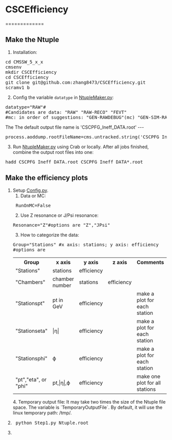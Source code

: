 # CSCEfficiency
=============

## Make the Ntuple
1. Installation:
<pre>
cd CMSSW_5_x_x
cmsenv
mkdir CSCEfficiency
cd CSCEfficiency
git clone git@github.com:zhang8473/CSCEfficiency.git
scramv1 b
</pre>

2. Config the variable `datatype` in [NtupleMaker.py](https://github.com/zhang8473/CSCEfficiency/blob/master/NtupleMaker.py): 
<pre>datatype="RAW"#
#Candidates are data: "RAW" "RAW-RECO" "FEVT"
#mc: in order of suggestions: "GEN-RAWDEBUG"(mc) "GEN-SIM-RAW"(mc) "GEN-RAW"(mc) "GEN-SIM"
</pre>
The The default output file name is 'CSCPFG_Ineff_DATA.root' ---
<pre>
process.aoddump.rootFileName=cms.untracked.string('CSCPFG_Ineff_DATA.root')
</pre>

3. Run [NtupleMaker.py](https://github.com/zhang8473/CSCEfficiency/blob/master/NtupleMaker.py) using Crab or locally. After all jobs finished, combine the output root files into one:
<pre>
hadd CSCPFG_Ineff_DATA.root CSCPFG_Ineff_DATA*.root
</pre>

## Make the efficiency plots
1. Setup  [Config.py](https://github.com/zhang8473/CSCEfficiency/blob/master/NtupleAnzScripts/Config.py).
   1. Data or MC:
   <pre>
    RunOnMC=False
   </pre>
   2. Use Z resonance or J/Psi resonance:
   <pre>
   Resonance="Z"#options are "Z","JPsi"
   </pre>
   3. How to categorize the data:
   <pre>
   Group="Stations" #x axis: stations; y axis: efficiency
   #options are
   </pre>
   <table style="width:100%"  align="center">
    <tr>
      <th> Group </th><th> x axis </th><th>y axis</th><th>z axis</th><th> Comments</th>
    </tr>
    <tr>
      <td>"Stations"</td><td>stations</td><td>efficiency</td><td></td>
    </tr>
    <tr>
      <td>"Chambers"</td><td>chamber number</td><td>stations</td><td>efficiency</td>
    </tr>
    <tr>
      <td>"Stationspt"</td><td>pt in GeV</td><td>efficiency</td><td></td><td>make a plot for each station</td>
    </tr>
    <tr>
      <td>"Stationseta"</td><td>|η|</td><td>efficiency</td><td></td><td>make a plot for each station</td>
    </tr>
    <tr>
      <td>"Stationsphi"</td><td>ϕ</td><td>efficiency</td><td></td><td>make a plot for each station</td>
    </tr>
    <tr>
      <td>"pt","eta", or "phi"</td><td>pt,|η|,ϕ</td><td>efficiency</td><td></td><td>make one plot for all stations</td>
    </tr>
   </table> 
   4. Temporary output file: 
      It may take two times the size of the Ntuple file space. The variable is `TemporaryOutputFile`. By default,        it will use the linux temporary path: /tmp/.
2. <pre> python Step1.py Ntuple.root </pre>
3. 

